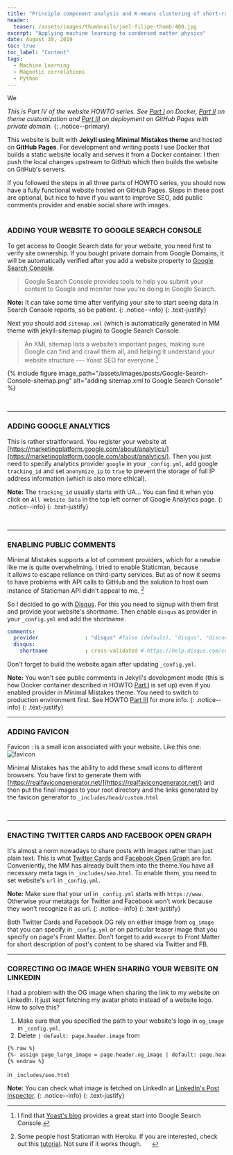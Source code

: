 ```yaml
---
title: "Principle component analysis and K-means clustering of short-range magnetic correlations"
header:
  teaser: /assets/images/thumbnails/joel-filipe-thumb-400.jpg
excerpt: "Applying machine learning to condensed matter physics"
date: August 30, 2019
toc: true
toc_label: "Content"
tags:
  - Machine Learning
  - Magnetic correlations
  - Python
---
```


We


_This is Part IV of the website HOWTO series. See [Part I](/Personal-website-with-Minimal-Mistakes-Jekyll-Theme-HOWTO-Part-I) on Docker, [Part II](/Personal-website-with-Minimal-Mistakes-Jekyll-Theme-HOWTO-Part-II) on theme customization and [Part III](/Personal-website-with-Minimal-Mistakes-Jekyll-Theme-HOWTO-Part-III) on deployment on GitHub Pages with private domain._
{: .notice--primary}
&nbsp;
&nbsp;

This website is built with **Jekyll using Minimal Mistakes theme** and hosted on **GitHub Pages**. For development and writing posts I use Docker that builds a static website locally and serves it from a Docker container. I then push the local changes upstream to GitHub which then builds the website on GitHub's servers.

If you followed the steps in all three parts of HOWTO series, you should now have a fully functional website hosted on GitHub Pages. Steps in these post are optional, but nice to have if you want to improve SEO, add public comments provider and enable social share with images.  
&nbsp;
&nbsp;
&nbsp;
&nbsp;

### ADDING YOUR WEBSITE TO GOOGLE SEARCH CONSOLE

To get access to Google Search data for your website, you need first to verify site ownership. If you bought private domain from Google Domains, it will be automatically verified after you add a website property to [Google Search Console](https://search.google.com/search-console/about). 

>Google Search Console provides tools to help you submit your content to Google and monitor how you're doing in Google Search. 

<i class="far fa-sticky-note"></i> **Note:** It can take some time after verifying your site to start seeing data in Search Console reports, so be patient. 
{: .notice--info}
{: .text-justify}

Next you should add `sitemap.xml` (which is automatically generated in MM theme with jekyll-sitemap plugin) to Google Search Console. 

>An XML sitemap lists a website’s important pages, making sure Google can find and crawl them all, 
and helping it understand your website structure --- Yoast SEO for everyone [^ft1]

{% include figure image_path="/assets/images/posts/Google-Search-Console-sitemap.png" alt="adding sitemap.xml to Google Search Console" %}

[^ft1]: I find that [Yoast's blog](https://yoast.com/tag/google-search-console/) provides a great start into Google Search Console. 

&nbsp;
&nbsp;
&nbsp;

-------------------------------------------------
### ADDING GOOGLE ANALYTICS

This is rather straitforward. You register your website at [https://marketingplatform.google.com/about/analytics/](https://marketingplatform.google.com/about/analytics/).
Then you just need to specify analytics provider `google` in your `_config.yml`, add google `tracking_id` and set `anonymize_ip` to `true` to prevent the storage of full IP address information (which is also more ethical). 

<i class="far fa-sticky-note"></i> **Note:** The `tracking_id` usually starts with UA... You can find it when you click on `All Website Data` in the top left corner of Google Analytics page.
{: .notice--info}
{: .text-justify}

&nbsp;
&nbsp;
&nbsp;

-------------------------------------------------
### ENABLING PUBLIC COMMENTS

Minimal Mistakes supports a lot of comment providers, which for a newbie like me is quite overwhelming. 
I tried to enable Staticman, because it allows to escape reliance on third-party services. But as of now it seems to have problems with API calls to GitHub and the solution to host own instance of Staticman API didn't appeal to me. [^f1]

So I decided to go with [Disqus](https://disqus.com). For this you need to signup with them first and provide your website's shortname. Then enable `disqus` as provider in your `_config.yml` and add the shortname.

```yml
comments:
  provider               : "disqus" #false (default), "disqus", "discourse", "facebook", "staticman", "staticman_v2", "utterances", "custom"
  disqus:
    shortname            : cross-validated # https://help.disqus.com/customer/portal/articles/466208-what-s-a-shortname-
```

Don't forget to build the website again after updating `_config.yml`.

<i class="far fa-sticky-note"></i> **Note:** You won't see public comments in Jekyll's development mode (this is how Docker container described in HOWTO [Part I](/Personal-website-with-Minimal-Mistakes-Jekyll-Theme-HOWTO-Part-I) is set up) even if you enabled provider in Minimal Mistakes theme. You need to switch to production environment first. See HOWTO [Part III](/Personal-website-with-Minimal-Mistakes-Jekyll-Theme-HOWTO-Part-III) for more info.
{: .notice--info}
{: .text-justify}


[^f1]: Some people host Staticman with Heroku. If you are interested, check out this [tutorial](https://www.datascienceblog.net/post/other/staticman_comments/). Not sure if it works though. 
&nbsp;
&nbsp;
&nbsp;

--------------------------------------------

### ADDING FAVICON

Favicon
: is a small icon associated with your website. Like this one:
![favicon](../favicon.ico)

Minimal Mistakes has the ability to add these small icons to different browsers. You have first to generate them with [https://realfavicongenerator.net/](https://realfavicongenerator.net/) and then put the final images to your root directory and the links generated by the favicon generator to `_includes/head/custom.html`

&nbsp;
&nbsp;
&nbsp;


-------------------------------------------------
### ENACTING TWITTER CARDS AND FACEBOOK OPEN GRAPH

It's almost a norm nowadays to share posts with images rather than just plain text. This is what [Twitter Cards](https://developer.twitter.com/en/docs/tweets/optimize-with-cards/overview/abouts-cards.html) and [Facebook Open Graph](https://developers.facebook.com/docs/sharing/webmasters) are for. Conveniently, the MM has already built them into the theme.You have all necessary meta tags in `_includes/seo.html`. To enable them, you need to set website's `url` in `_config.yml`. 

<i class="far fa-sticky-note"></i> **Note:** Make sure that your url in `_config.yml` starts with `https://www`. Otherwise your metatags for Twitter and Facebook won’t work because they won’t recognize it as url.
{: .notice--info}
{: .text-justify}

Both Twitter Cards and Facebook OG rely on either image from `og_image` that you can specify in `_config.yml` or on particular teaser image that you specify on page's Front Matter. Don't forget to add `excerpt` to Front Matter for short description of post's content to be shared via Twitter and FB.
&nbsp;
&nbsp;
&nbsp;

-------------------------------------------------------------
### CORRECTING OG IMAGE WHEN SHARING YOUR WEBSITE ON LINKEDIN

I had a problem with the OG image when sharing the link to my website on LinkedIn. It just kept fetching my avatar photo instead of a website logo.
How to solve this? 

1. Make sure that you specified the path to your website's logo in `og_image` in `_config.yml`.
2. Delete `| default: page.header.image` from 

```html
{% raw %}
{%- assign page_large_image = page.header.og_image | default: page.header.overlay_image | default: page.header.image -%}
{% endraw %}
```

in `_includes/seo.html`

<i class="far fa-sticky-note"></i> **Note:** You can check what image is fetched on LinkedIn at [LinkedIn's Post Inspector](https://www.linkedin.com/post-inspector/).
{: .notice--info}
{: .text-justify}
